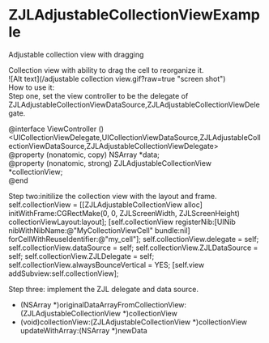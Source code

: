 # ZJLAdjustableCollectionViewExample
Adjustable collection view with dragging

Collection view with ability to drag the cell to reorganize it.  
![Alt text](/adjustable collection view.gif?raw=true "screen shot")  
How to use it:  
Step one, set the view controller to be the delegate of ZJLAdjustableCollectionViewDataSource,ZJLAdjustableCollectionViewDelegate.  

@interface ViewController ()<UICollectionViewDelegate,UICollectionViewDataSource,ZJLAdjustableCollectionViewDataSource,ZJLAdjustableCollectionViewDelegate>  
@property (nonatomic, copy) NSArray *data;  
@property (nonatomic, strong) ZJLAdjustableCollectionView *collectionView;  
@end  

Step two:initilize the collection view with the layout and frame.  
self.collectionView = [[ZJLAdjustableCollectionView alloc] initWithFrame:CGRectMake(0, 0, ZJLScreenWidth, ZJLScreenHeight) collectionViewLayout:layout];
    [self.collectionView registerNib:[UINib nibWithNibName:@"MyCollectionViewCell" bundle:nil] forCellWithReuseIdentifier:@"my_cell"];
    self.collectionView.delegate = self;
    self.collectionView.dataSource = self;
    self.collectionView.ZJLDataSource = self;
    self.collectionView.ZJLDelegate = self;
    self.collectionView.alwaysBounceVertical = YES;
    [self.view addSubview:self.collectionView];  
    
Step three: implement the ZJL delegate and data source.  
- (NSArray *)originalDataArrayFromCollectionView:(ZJLAdjustableCollectionView *)collectionView  
- (void)collectionView:(ZJLAdjustableCollectionView *)collectionView updateWithArray:(NSArray *)newData  



